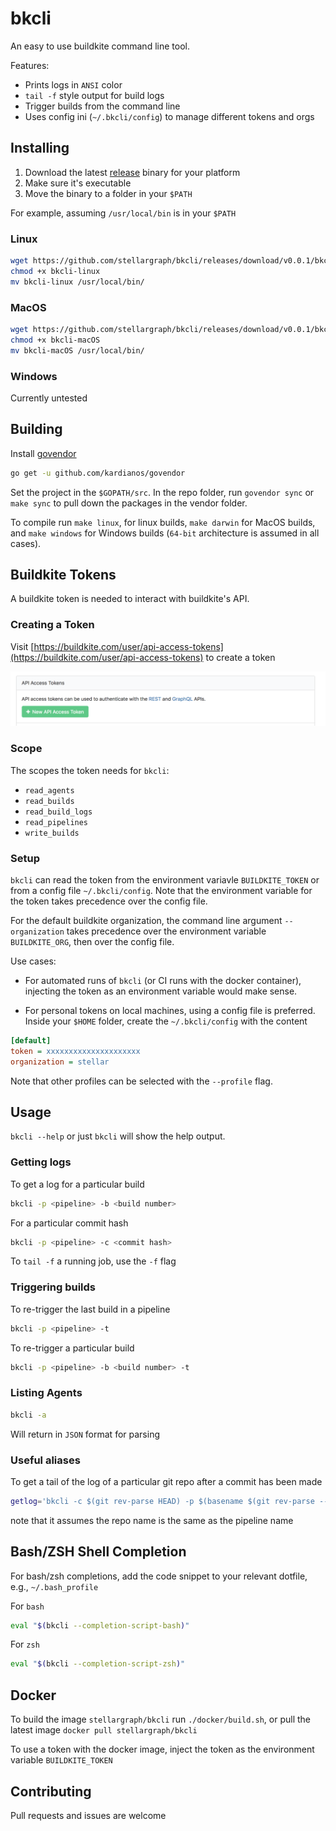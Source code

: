 # bkcli

An easy to use buildkite command line tool.

Features:

* Prints logs in `ANSI` color
* `tail -f` style output for build logs
* Trigger builds from the command line
* Uses config ini (`~/.bkcli/config`) to manage different tokens and orgs


## Installing


1. Download the latest [release](https://github.com/stellargraph/bkcli/releases) binary for your platform
2. Make sure it's executable
3. Move the binary to a folder in your `$PATH`

For example, assuming `/usr/local/bin` is in your `$PATH`

### Linux

```bash
wget https://github.com/stellargraph/bkcli/releases/download/v0.0.1/bkcli-linux
chmod +x bkcli-linux
mv bkcli-linux /usr/local/bin/
```

### MacOS

```bash
wget https://github.com/stellargraph/bkcli/releases/download/v0.0.1/bkcli-macOS
chmod +x bkcli-macOS
mv bkcli-macOS /usr/local/bin/
```

### Windows

Currently untested


## Building

Install [govendor](https://github.com/kardianos/govendor)

```bash
go get -u github.com/kardianos/govendor
```

Set the project in the `$GOPATH/src`. In the repo folder, run `govendor sync` or `make sync` to pull down the packages in the vendor folder.

To compile run `make linux`, for linux builds, `make darwin` for MacOS builds, and `make windows` for Windows builds (`64-bit` architecture is assumed in all cases).


## Buildkite Tokens

A buildkite token is needed to interact with buildkite's API.


### Creating a Token

Visit [https://buildkite.com/user/api-access-tokens](https://buildkite.com/user/api-access-tokens) to create a token

![API Token Generate](./docs/apitoken.png)

### Scope

The scopes the token needs for `bkcli`:

* `read_agents`
* `read_builds`
* `read_build_logs`
* `read_pipelines`
* `write_builds` 

### Setup

`bkcli` can read the token from the environment variavle `BUILDKITE_TOKEN` or from a config file `~/.bkcli/config`. Note that the environment variable for the token takes precedence over the config file.

For the default buildkite organization, the command line argument `--organization` takes precedence over the environment variable `BUILDKITE_ORG`, then over the config file.

Use cases:


* For automated runs of `bkcli` (or CI runs with the docker container), injecting the token as an environment variable would make sense.


* For personal tokens on local machines, using a config file is preferred. Inside your `$HOME` folder, create the `~/.bkcli/config` with the content

```ini
[default]
token = xxxxxxxxxxxxxxxxxxxxx
organization = stellar
```

Note that other profiles can be selected with the `--profile` flag.

## Usage

`bkcli --help` or just `bkcli` will show the help output.


### Getting logs

To get a log for a particular build

```bash
bkcli -p <pipeline> -b <build number>
```

For a particular commit hash

```bash
bkcli -p <pipeline> -c <commit hash>
```

To `tail -f` a running job, use the `-f` flag

### Triggering builds

To re-trigger the last build in a pipeline

```bash
bkcli -p <pipeline> -t
```

To re-trigger a particular build

```bash
bkcli -p <pipeline> -b <build number> -t
```

### Listing Agents

```bash
bkcli -a
```

Will return in `JSON` format for parsing

### Useful aliases

To get a tail of the log of a particular git repo after a commit has been made

```bash
getlog='bkcli -c $(git rev-parse HEAD) -p $(basename $(git rev-parse --show-toplevel)) -f'
```

note that it assumes the repo name is the same as the pipeline name

## Bash/ZSH Shell Completion

For bash/zsh completions, add the code snippet to your relevant dotfile, e.g., `~/.bash_profile`

For `bash`

```bash
eval "$(bkcli --completion-script-bash)"
```

For `zsh`

```bash
eval "$(bkcli --completion-script-zsh)"
```

## Docker

To build the image `stellargraph/bkcli` run `./docker/build.sh`, or pull the latest image `docker pull stellargraph/bkcli`

To use a token with the docker image, inject the token as the environment variable `BUILDKITE_TOKEN`


## Contributing

Pull requests and issues are welcome

